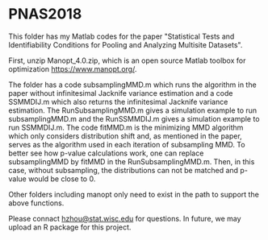 # PNAS2018
This folder has my Matlab codes for the paper "Statistical Tests and Identifiability Conditions for Pooling and Analyzing Multisite Datasets". 

First, unzip Manopt_4.0.zip, which is an open source Matlab toolbox for optimization https://www.manopt.org/.

The folder has a code subsamplingMMD.m which runs the algorithm in the paper without infinitesimal Jacknife variance estimation and a code SSMMDIJ.m which also returns the infinitesimal Jacknife variance estimation. The RunSubsamplingMMD.m gives a simulation example to run subsamplingMMD.m and the RunSSMMDIJ.m gives a simulation example to run SSMMDIJ.m. The code fitMMD.m is the minimizing MMD algorithm which only considers distribution shift and, as mentioned in the paper, serves as the algorithm used in each iteration of subsampling MMD. To better see how p-value calculations work, one can replace subsamplingMMD by fitMMD in the RunSubsamplingMMD.m. Then, in this case, without subsampling, the distributions can not be matched and p-value would be close to 0. 

Other folders including manopt only need to exist in the path to support the above functions.

Please connact hzhou@stat.wisc.edu for questions. In future, we may upload an R package for this project. 
